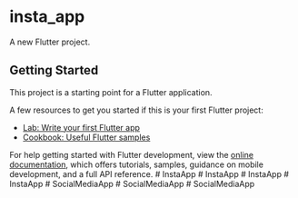 # insta_app

A new Flutter project.

## Getting Started

This project is a starting point for a Flutter application.

A few resources to get you started if this is your first Flutter project:

- [Lab: Write your first Flutter app](https://docs.flutter.dev/get-started/codelab)
- [Cookbook: Useful Flutter samples](https://docs.flutter.dev/cookbook)

For help getting started with Flutter development, view the
[online documentation](https://docs.flutter.dev/), which offers tutorials,
samples, guidance on mobile development, and a full API reference.
#   I n s t a A p p  
 #   I n s t a A p p  
 #   I n s t a A p p  
 #   I n s t a A p p  
 #   S o c i a l M e d i a A p p  
 #   S o c i a l M e d i a A p p  
 #   S o c i a l M e d i a A p p  
 